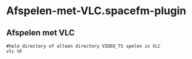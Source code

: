 # Afspelen-met-VLC.spacefm-plugin
## Afspelen met VLC
    
    #hele directory of alleen directory VIDEO_TS spelen in VLC
    vlc %F
